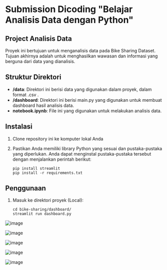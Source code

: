 # Submission Dicoding "Belajar Analisis Data dengan Python"

## Project Analisis Data
Proyek ini bertujuan untuk menganalisis data pada Bike Sharing Dataset. Tujuan akhirnya adalah untuk menghasilkan wawasan dan informasi yang berguna dari data yang dianalisis.

## Struktur Direktori

- **/data**: Direktori ini berisi data yang digunakan dalam proyek, dalam format .csv .
- **/dashboard**: Direktori ini berisi main.py yang digunakan untuk membuat dashboard hasil analisis data.
- **notebook.ipynb**: File ini yang digunakan untuk melakukan analisis data.

## Instalasi

1. Clone repository ini ke komputer lokal Anda

2. Pastikan Anda memiliki library Python yang sesuai dan pustaka-pustaka yang diperlukan. Anda dapat menginstal pustaka-pustaka tersebut dengan menjalankan perintah berikut:

    ```shell
    pip install streamlit
    pip install -r requirements.txt
    ```

## Penggunaan
1. Masuk ke direktori proyek (Local):

    ```shell
    cd bike-sharing/dashboard/
    streamlit run dashboard.py
    ```
![image](https://github.com/user-attachments/assets/40673a34-5565-4526-bef3-3502e0a088bb)

![image](https://github.com/user-attachments/assets/499d815b-ed32-4deb-8530-b9e960ae9dc0)

![image](https://github.com/user-attachments/assets/3a8ed7de-7f15-4382-9a90-47b382ceea52)

![image](https://github.com/user-attachments/assets/d1ac8a22-8715-41c3-93d0-3f352f284585)

![image](https://github.com/user-attachments/assets/08157a36-8028-4f53-b2f1-98166aab2011)









